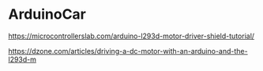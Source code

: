 # ArduinoCar
https://microcontrollerslab.com/arduino-l293d-motor-driver-shield-tutorial/

https://dzone.com/articles/driving-a-dc-motor-with-an-arduino-and-the-l293d-m